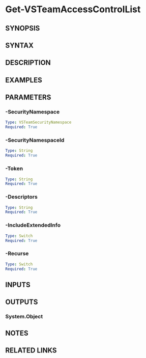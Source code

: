 <!-- #include "./common/header.md" -->

# Get-VSTeamAccessControlList

## SYNOPSIS

<!-- #include "./synopsis/Get-VSTeamAccessControlList.md" -->

## SYNTAX

## DESCRIPTION

<!-- #include "./synopsis/Get-VSTeamAccessControlList.md" -->

## EXAMPLES

## PARAMETERS

### -SecurityNamespace

```yaml
Type: VSTeamSecurityNamespace
Required: True
```

### -SecurityNamespaceId

```yaml
Type: String
Required: True
```

### -Token

```yaml
Type: String
Required: True
```

### -Descriptors

```yaml
Type: String
Required: True
```

### -IncludeExtendedInfo

```yaml
Type: Switch
Required: True
```

### -Recurse

```yaml
Type: Switch
Required: True
```

## INPUTS

## OUTPUTS

### System.Object

## NOTES

## RELATED LINKS